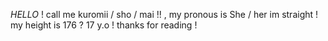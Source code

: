 _HELLO_ !
call me kuromii / sho / mai !! ,
my pronous is She / her 
im straight !
my height is 176 ? 
17 y.o !
thanks for reading !
